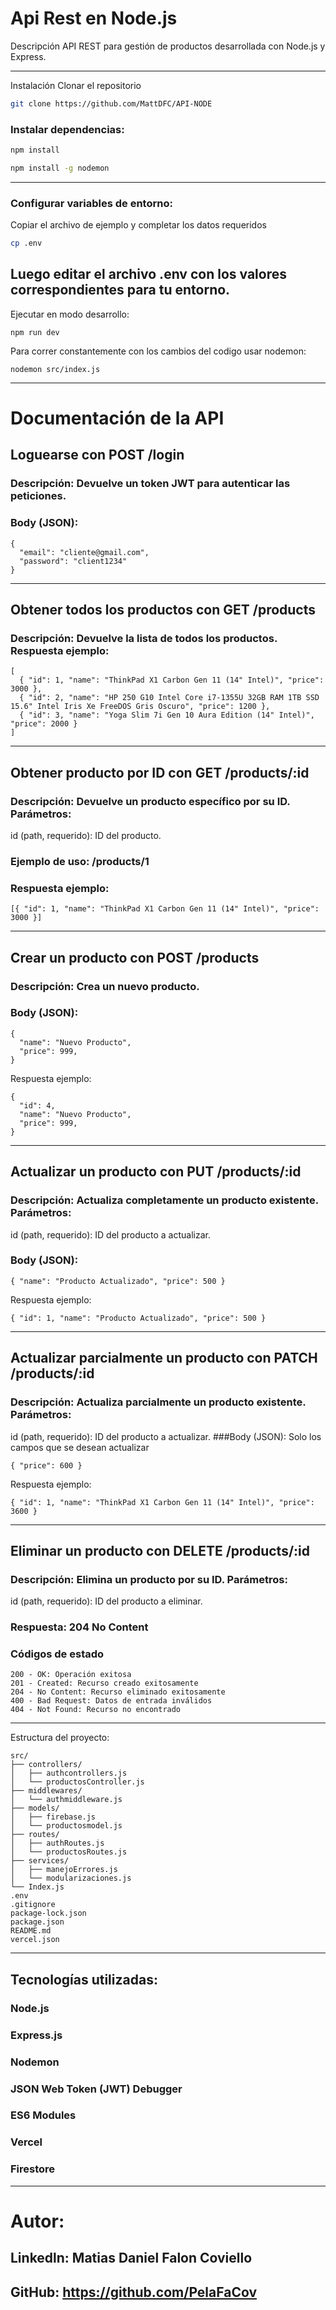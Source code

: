 # Api Rest en Node.js
Descripción
API REST para gestión de productos desarrollada con Node.js y Express.

------------------------------------------------------------
Instalación
Clonar el repositorio

```bash
git clone https://github.com/MattDFC/API-NODE
```

### Instalar dependencias:
```bash
npm install
```
```bash
npm install -g nodemon
```
------------------------------------------------------------
### Configurar variables de entorno:

Copiar el archivo de ejemplo y completar los datos requeridos
```bash
cp .env
```
Luego editar el archivo .env con los valores correspondientes para tu entorno.
------------------------------------------------------------

Ejecutar en modo desarrollo:
```
npm run dev
```
Para correr constantemente con los cambios del codigo usar nodemon:
```
nodemon src/index.js
```
------------------------------------------------------------
# Documentación de la API

## Loguearse con POST /login
### Descripción: Devuelve un token JWT para autenticar las peticiones.
### Body (JSON):
```
{
  "email": "cliente@gmail.com",
  "password": "client1234"
}
```
------------------------------------------------------------

## Obtener todos los productos con  GET /products
### Descripción: Devuelve la lista de todos los productos. Respuesta ejemplo:
```
[
  { "id": 1, "name": "ThinkPad X1 Carbon Gen 11 (14" Intel)", "price": 3000 },
  { "id": 2, "name": "HP 250 G10 Intel Core i7-1355U 32GB RAM 1TB SSD 15.6" Intel Iris Xe FreeDOS Gris Oscuro", "price": 1200 },
  { "id": 3, "name": "Yoga Slim 7i Gen 10 Aura Edition (14" Intel)", "price": 2000 }
]
```
------------------------------------------------------------

## Obtener producto por ID con GET /products/:id

### Descripción: Devuelve un producto específico por su ID. Parámetros:
id (path, requerido): ID del producto.
### Ejemplo de uso: /products/1
### Respuesta ejemplo:
```
[{ "id": 1, "name": "ThinkPad X1 Carbon Gen 11 (14" Intel)", "price": 3000 }]
```

------------------------------------------------------------

## Crear un producto con POST /products
### Descripción: Crea un nuevo producto.
### Body (JSON):
```
{
  "name": "Nuevo Producto",
  "price": 999,
}
```
Respuesta ejemplo:
```
{
  "id": 4,
  "name": "Nuevo Producto",
  "price": 999,
}
```
------------------------------------------------------------

## Actualizar un producto con PUT /products/:id
### Descripción: Actualiza completamente un producto existente. Parámetros:
id (path, requerido): ID del producto a actualizar.
### Body (JSON):
```
{ "name": "Producto Actualizado", "price": 500 }
```
Respuesta ejemplo:
```
{ "id": 1, "name": "Producto Actualizado", "price": 500 }
```

------------------------------------------------------------

## Actualizar parcialmente un producto con PATCH /products/:id
### Descripción: Actualiza parcialmente un producto existente. Parámetros:
id (path, requerido): ID del producto a actualizar.
###Body (JSON): Solo los campos que se desean actualizar
```
{ "price": 600 }
```
Respuesta ejemplo:
```
{ "id": 1, "name": "ThinkPad X1 Carbon Gen 11 (14" Intel)", "price": 3600 }
```

------------------------------------------------------------

## Eliminar un producto con DELETE /products/:id
### Descripción: Elimina un producto por su ID. Parámetros:
id (path, requerido): ID del producto a eliminar.
### Respuesta: 204 No Content

### Códigos de estado
```
200 - OK: Operación exitosa
201 - Created: Recurso creado exitosamente
204 - No Content: Recurso eliminado exitosamente
400 - Bad Request: Datos de entrada inválidos
404 - Not Found: Recurso no encontrado
```
------------------------------------------------------------

Estructura del proyecto:
```
src/
├── controllers/
│   ├── authcontrollers.js
│   └── productosController.js
├── middlewares/
│   └── authmiddleware.js
├── models/
│   ├── firebase.js
│   └── productosmodel.js
├── routes/
│   ├── authRoutes.js
│   └── productosRoutes.js
├── services/
│   ├── manejoErrores.js
│   └── modularizaciones.js
└── Index.js
.env
.gitignore
package-lock.json
package.json
README.md
vercel.json
```
------------------------------------------------------------

## Tecnologías utilizadas:
### Node.js
### Express.js
### Nodemon
### JSON Web Token (JWT) Debugger
### ES6 Modules
### Vercel
### Firestore

------------------------------------------------------------

# Autor:
## Linkedln: Matias Daniel Falon Coviello
## GitHub: https://github.com/PelaFaCov
